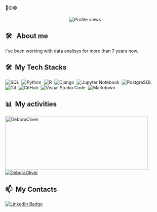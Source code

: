 <div>
🔴🟡🟢

<br>

</div>


<!-- <div align="center">
  [![Debora's GitHub Banner](bannergithub.png)]
</div> -->

<p align="center">
  <img src="https://komarev.com/ghpvc/?username=DeboraOliveir&color=blueviolet" alt="Profile views" />
</p>


<div>

## 🛠️ &nbsp; About me

I've been working with data analisys for more than 7 years now. 

</div>


<div>

  ## 🛠️ &nbsp;My Tech Stacks

  
  ![SQL](https://img.shields.io/badge/-SQL-0D1117?style=flat&logo=flutter)&nbsp;
  ![Python](https://img.shields.io/badge/-Python-0D1117?style=flat&logo=python)&nbsp;
  ![R](https://img.shields.io/badge/-R-0D1117?style=flat&logo=python)&nbsp;
  ![Django](https://img.shields.io/badge/-Django-0D1117?style=flat&logo=django)&nbsp;
  ![Jupyter Notebook](https://img.shields.io/badge/-Jupyter%20Notebook-0D1117?style=flat&logo=jupyter)&nbsp;
  ![PostgreSQL](https://img.shields.io/badge/-PostgreSQL-0D1117?style=flat&logo=docker)&nbsp;
  ![Git](https://img.shields.io/badge/-Git-0D1117?style=flat&logo=git)&nbsp;
  ![GitHub](https://img.shields.io/badge/-GitHub-0D1117?style=flat&logo=github)&nbsp;
  ![Visual Studio Code](https://img.shields.io/badge/-VS%20Code-0D1117?style=flat&logo=visual-studio-code&logoColor=007ACC)&nbsp;
  ![Markdown](https://img.shields.io/badge/-Markdown-0D1117?style=flat&logo=markdown)

</div>


<div>

  ## 📊 &nbsp;My activities
  <a href="https://github.com/DeboraOliver">
    <img width=450 height=170 align="center" alt="DeboraOliver" src="https://github-readme-stats.vercel.app/api?username=DeboraOliver&theme=midnight-purple&show_icons=true&bg_color=0D1117&hide_border=true&count_private=true" />
  </a>
  <a href="https://github.com/DeboraOliver">
    <img align="center" alt="DeboraOliver" src="https://github-readme-stats.vercel.app/api/top-langs/?username=DeboraOliver&theme=midnight-purple&layout=compact&bg_color=0D1117&hide_border=true&count_private=true" />
  </a>
</div>

<div>

  ## 📫 &nbsp;My Contacts

  <!-- [![Portfolio Badge](https://img.shields.io/badge/-Portifolio-blueviolet?style=flat-square&logo=Portfolio&logoColor=white)](https://deboraoliver.github.io/)&nbsp; -->
  [![LinkedIn Badge](https://img.shields.io/badge/-Debora_Oliveira-blue?style=flat-square&logo=Linkedin&logoColor=white&link=https://www.linkedin.com/in/engdebora/)](https://www.linkedin.com/in/engdebora/)
  
</div>
